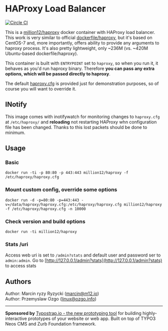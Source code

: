 # HAProxy Load Balancer 
[![Circle CI](https://circleci.com/gh/million12/docker-haproxy/tree/master.svg?style=svg)](https://circleci.com/gh/million12/docker-haproxy/tree/master)

This is a [million12/haproxy](https://registry.hub.docker.com/u/million12/haproxy/) docker container with HAProxy load balancer. This work is very similar to official [dockerfile/haproxy](https://registry.hub.docker.com/u/dockerfile/haproxy/), but it's based on CentOS-7 and, more importantly, offers ability to provide any arguments to haproxy process. It's also pretty lightweight, only ~236M (vs. ~420M Ubuntu-based dockerfile/haproxy).

This container is built with `ENTRYPOINT` set to `haproxy`, so when you run it, it behaves as you'd run haproxy binary. Therefore **you can pass any extra options, which will be passed directly to haproxy**.

The default [haproxy.cfg](haproxy/haproxy.cfg) is provided just for demonstration purposes, so of course you will want to override it. 

## INotify
This image comes with inotifywatch for monitoring changes to `haproxy.cfg` at `/etc/haproxy/` and **reloading** not restarting HAProxy whn configuration file has been changed. Thanks to this lost packets should be done to minimum. 
 

## Usage

### Basic

`docker run -ti -p 80:80 -p 443:443 million12/haproxy -f /etc/haproxy/haproxy.cfg`

### Mount custom config, override some options

`docker run -d -p=80:80 -p=443:443 -v=/data/haproxy/haproxy.cfg:/etc/haproxy/haproxy.cfg million12/haproxy -f /etc/haproxy/haproxy.cfg -n 10000`

### Check version and build options

`docker run -ti million12/haproxy`

### Stats /uri
Access web uri is set to `/admin?stats` and default user and password ser to `admin:admin`.
Go to [http://127.0.0.1/admin?stats](http://127.0.0.1/admin?stats) to access stats

## Authors

Author: Marcin ryzy Ryzycki (<marcin@m12.io>)  
Author: Przemyslaw Ozgo (<linux@ozgo.info>)  

---

**Sponsored by** [Typostrap.io - the new prototyping tool](http://typostrap.io/) for building highly-interactive prototypes of your website or web app. Built on top of TYPO3 Neos CMS and Zurb Foundation framework.
